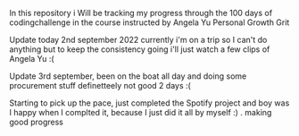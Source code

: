 In this repository i Will be tracking my progress through the 100 days of codingchallenge in the course instructed by Angela Yu
Personal Growth
Grit

Update today 2nd september 2022 currently i'm on a trip so I can't do anything but to keep the consistency going i'll just watch a few clips of Angela Yu :(

Update 3rd september, been on the boat all day and doing some procurement stuff definetteely not  good 2 days :(

Starting to pick up the pace, just completed the Spotify project and boy was I happy when I complted it, because I just did it all by myself :) . making good progress
